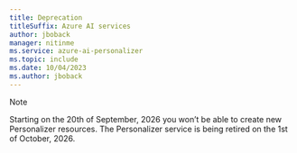 ```yaml
---
title: Deprecation
titleSuffix: Azure AI services
author: jboback
manager: nitinme
ms.service: azure-ai-personalizer
ms.topic: include
ms.date: 10/04/2023
ms.author: jboback
---
```


> [!NOTE]
> Starting on the 20th of September, 2026 you won’t be able to create new Personalizer resources. The Personalizer service is being retired on the 1st of October, 2026.